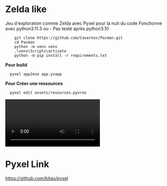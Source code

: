 
# Zelda like
Jeu d'exploration comme Zelda avec Pyxel pour la nuit du code
Fonctionne avec python3.11.3 ou - 
Pas testé après python3.10

```shell
	git clone https://github.com/Cavernos/Pacman.git
	cd Pacman
	python -m venv venv
	.\venv\Scripts\activate
	python -m pip install -r requirements.txt
```

**Pour build**
```shell
  pyxel app2exe app.yxapp
```

**Pour Créer une ressources**
```shell
  pyxel edit assets/resources.pyxres
```

<video controls>
  <source src="ndc_map.mp4" type="video/mp4">
</video>

# Pyxel Link
https://github.com/kitao/pyxel

		
